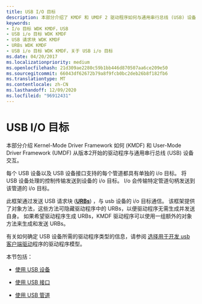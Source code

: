 ```yaml
---
title: USB I/O 目标
description: 本部分介绍了 KMDF 和 UMDF 2 驱动程序如何与通用串行总线 (USB) 设备交互。
keywords:
- I/o 目标 WDK KMDF，USB
- USB i/o 目标 WDK KMDF
- USB 请求块 WDK KMDF
- URBs WDK KMDF
- USB i/o 目标 WDK KMDF，关于 USB i/o 目标
ms.date: 04/20/2017
ms.localizationpriority: medium
ms.openlocfilehash: 21d309ae2280c59b1bb446d870507aa6ce209e50
ms.sourcegitcommit: 66043df62672b79a8f9fcb0bc2deb26b8f182fb6
ms.translationtype: MT
ms.contentlocale: zh-CN
ms.lasthandoff: 12/09/2020
ms.locfileid: "96912431"
---
```

# <a name="usb-io-targets"></a>USB I/O 目标


本部分介绍 Kernel-Mode Driver Framework 如何 (KMDF) 和 User-Mode Driver Framework (UMDF) 从版本2开始的驱动程序与通用串行总线 (USB) 设备交互。




每个 USB 设备以及 USB 设备接口支持的每个管道都具有单独的 i/o 目标。 将 USB 设备处理的控制传输发送到设备的 i/o 目标。 I/o 会传输特定管道句柄发送到该管道的 i/o 目标。

此框架通过发送 USB 请求块 ([**URBs**](/windows-hardware/drivers/ddi/usb/ns-usb-_urb)) ，与 usb 设备的 i/o 目标通信。 该框架提供了对象方法，这些方法可隐藏驱动程序中的 URBs，以便驱动程序无需生成并发送自身。 如果希望驱动程序生成 URBs，KMDF 驱动程序可以使用一组额外的对象方法来生成和发送 URBs。

有关如何确定 USB 设备所需的驱动程序类型的信息，请参阅 [选择用于开发 usb 客户端驱动](/windows-hardware/drivers/usbcon/winusb-considerations)程序的驱动程序模型。

本节包括：

-   [使用 USB 设备](working-with-usb-devices.md)

-   [使用 USB 接口](working-with-usb-interfaces.md)

-   [使用 USB 管道](working-with-usb-pipes.md)

 

